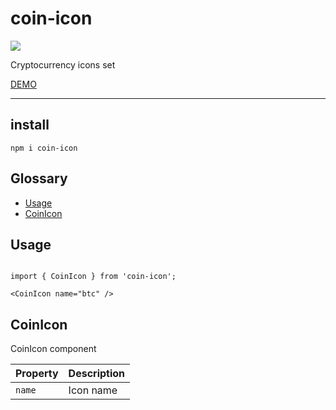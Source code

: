 # coin-icon

<a href="https://www.npmjs.com/package/coin-icon">
    <img src="https://nodei.co/npm/coin-icon.png?mini=true"/>
</a>

Cryptocurrency icons set

[DEMO](https://varp.com/vector-icons)

---

## install

```tsx
npm i coin-icon
```

## Glossary

- [Usage](#Usage)
- [CoinIcon](#CoinIcon) 
## Usage

```tsx

import { CoinIcon } from 'coin-icon';

<CoinIcon name="btc" />

```

## CoinIcon

CoinIcon component

| Property           | Description                                                                                                            |
| -------------- | ---------------------------------------------------------------------------------------------------------------------- |
| `name`        | Icon name                                                                                                             |

